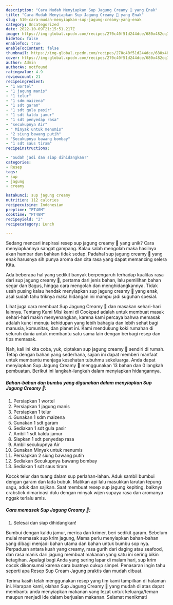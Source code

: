 ```yaml
---
description: "Cara Mudah Menyiapkan Sup Jagung Creamy 🌽 yang Enak"
title: "Cara Mudah Menyiapkan Sup Jagung Creamy 🌽 yang Enak"
slug: 510-cara-mudah-menyiapkan-sup-jagung-creamy-yang-enak
category: Uncategorized
date: 2022-10-09T21:15:51.217Z
image: https://img-global.cpcdn.com/recipes/270c40f51d244dce/680x482cq70/sup-jagung-creamy-foto-resep-utama.jpg
hideToc: false
enableToc: true
enableTocContent: false
thumbnail: https://img-global.cpcdn.com/recipes/270c40f51d244dce/680x482cq70/sup-jagung-creamy-foto-resep-utama.jpg
cover: https://img-global.cpcdn.com/recipes/270c40f51d244dce/680x482cq70/sup-jagung-creamy-foto-resep-utama.jpg
author: Admin
authorAv: notfound
ratingvalue: 4.9
reviewcount: 21
recipeingredient:
- "1 wortel"
- "1 jagung manis"
- "1 telur"
- "1 sdm maizena"
- "1 sdt garam"
- "1 sdt gula pasir"
- "1 sdt kaldu jamur"
- "1 sdt penyedap rasa"
- "secukupnya Air"
- " Minyak untuk menumis"
- "2 siung bawang putih"
- "Secukupnya bawang bombay"
- "1 sdt saus tiram"
recipeinstructions:

- "Sudah jadi dan siap dihidangkan!"
categories:
- Resep
tags:
- sup
- jagung
- creamy

katakunci: sup jagung creamy 
nutrition: 112 calories
recipecuisine: Indonesian
preptime: "PT40M"
cooktime: "PT48M"
recipeyield: "2"
recipecategory: Lunch

---
```





Sedang mencari inspirasi resep sup jagung creamy 🌽 yang unik? Cara menyiapkannya sangat gampang. Kalau salah mengolah maka hasilnya akan hambar dan bahkan tidak sedap. Padahal sup jagung creamy 🌽 yang enak harusnya sih punya aroma dan cita rasa yang dapat memancing selera Kita.





Ada beberapa hal yang sedikit banyak berpengaruh terhadap kualitas rasa dari sup jagung creamy 🌽, pertama dari jenis bahan, lalu pemilihan bahan segar dan Bagus, hingga cara mengolah dan menghidangkannya. Tidak usah pusing kalau hendak menyiapkan sup jagung creamy 🌽 yang enak,      asal sudah tahu triknya maka hidangan ini mampu jadi suguhan spesial.














Lihat juga cara membuat Sup Jagung Creamy 🌽 dan masakan sehari-hari lainnya. Tentang Kami Misi kami di Cookpad adalah untuk membuat masak sehari-hari makin menyenangkan, karena kami percaya bahwa memasak adalah kunci menuju kehidupan yang lebih bahagia dan lebih sehat bagi manusia, komunitas, dan planet ini. Kami mendukung koki rumahan di seluruh dunia untuk membantu satu sama lain dengan berbagi resep dan tips memasak.






Nah, kali ini kita coba, yuk, ciptakan sup jagung creamy 🌽 sendiri di rumah. Tetap dengan bahan yang sederhana, sajian ini dapat memberi manfaat untuk membantu menjaga kesehatan tubuhmu sekeluarga. Anda dapat menyiapkan Sup Jagung Creamy 🌽 menggunakan 13 bahan dan 0 langkah pembuatan. Berikut ini langkah-langkah dalam menyiapkan hidangannya.

<!--inarticleads1-->

##### Bahan-bahan dan bumbu yang digunakan dalam menyiapkan Sup Jagung Creamy 🌽:

1. Persiapkan 1 wortel
1. Persiapkan 1 jagung manis
1. Persiapkan 1 telur
1. Gunakan 1 sdm maizena
1. Gunakan 1 sdt garam
1. Sediakan 1 sdt gula pasir
1. Ambil 1 sdt kaldu jamur
1. Siapkan 1 sdt penyedap rasa
1. Ambil secukupnya Air
1. Gunakan  Minyak untuk menumis
1. Persiapkan 2 siung bawang putih
1. Sediakan Secukupnya bawang bombay
1. Sediakan 1 sdt saus tiram


Kocok telur dan tuang dalam sup perlahan-lahan. Aduk sambil bumbui dengan garam dan lada bubuk. Matikan api lalu masukkan larutan tepung sagu, aduk dan sajikan. Saat membuat resep sup jagung kepiting, baiknya crabstick dimarinasi dulu dengan minyak wijen supaya rasa dan aromanya nggak terlalu amis. 

<!--inarticleads2-->

##### Cara memasak Sup Jagung Creamy 🌽:


1. Selesai dan siap dihidangkan!

Bumbui dengan kaldu jamur, merica dan krimer, beri sedikit garam. Sebelum mulai memasak sup krim jagung, Mama perlu menyiapkan bahan-bahan yang dibagi menjadi bahan utama dan bahan untuk bumbu sop nya. Perpaduan antara kuah yang creamy, rasa gurih dari daging atau seafood, dan rasa manis dari jagung membuat makanan yang satu ini sering bikin ketagihan. Apalagi bagi Anda yang sering lapar di malam hari, sup krim cocok dikonsumsi karena cara buatnya cukup simpel. Penasaran ingin tahu seperti apa Resep Sup Cream Jagung praktis dan mudah dibuat. 

Terima kasih telah menggunakan resep yang tim kami tampilkan di halaman ini. Harapan kami, olahan Sup Jagung Creamy 🌽 yang mudah di atas dapat membantu anda menyiapkan makanan yang lezat untuk keluarga/teman maupun menjadi ide dalam berjualan makanan. Selamat menikmati
